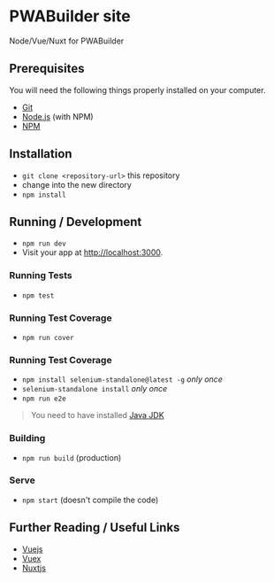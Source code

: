 # PWABuilder site

Node/Vue/Nuxt for PWABuilder

## Prerequisites

You will need the following things properly installed on your computer.

* [Git](http://git-scm.com/)
* [Node.js](http://nodejs.org/) (with NPM)
* [NPM](http://npmjs.com/)

## Installation

* `git clone <repository-url>` this repository
* change into the new directory
* `npm install`

## Running / Development

* `npm run dev`
* Visit your app at [http://localhost:3000](http://localhost:3000).

### Running Tests

* `npm test`

### Running Test Coverage

* `npm run cover`

### Running Test Coverage

* `npm install selenium-standalone@latest -g` _only once_
* `selenium-standalone install` _only once_
* `npm run e2e`

> You need to have installed [Java JDK](http://www.oracle.com/technetwork/java/javase/downloads/index.html)

### Building

* `npm run build` (production)

### Serve

* `npm start` (doesn't compile the code)

## Further Reading / Useful Links

* [Vuejs](https://vuejs.org/)
* [Vuex](https://vuex.vuejs.org/en/)
* [Nuxtjs](https://nuxtjs.org/)

